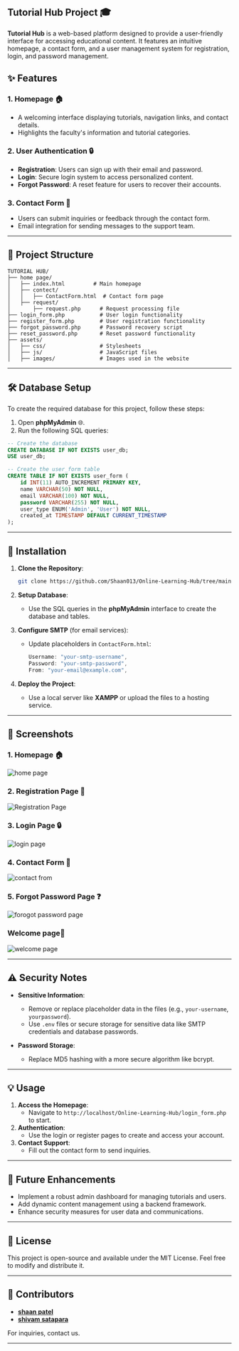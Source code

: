 

## Tutorial Hub Project 🎓  

**Tutorial Hub** is a web-based platform designed to provide a user-friendly interface for accessing educational content. It features an intuitive homepage, a contact form, and a user management system for registration, login, and password management.  


## ✨ Features  

### 1. **Homepage** 🏠  
- A welcoming interface displaying tutorials, navigation links, and contact details.  
- Highlights the faculty's information and tutorial categories.  

### 2. **User Authentication** 🔒  
- **Registration**: Users can sign up with their email and password.  
- **Login**: Secure login system to access personalized content.  
- **Forgot Password**: A reset feature for users to recover their accounts.  

### 3. **Contact Form** 💬  
- Users can submit inquiries or feedback through the contact form.  
- Email integration for sending messages to the support team.  

---

## 📂 Project Structure  

```  
TUTORIAL HUB/  
├── home page/  
│   ├── index.html         # Main homepage  
│   ├── contect/  
│   │   ├── ContactForm.html  # Contact form page  
│   ├── request/  
│       ├── request.php      # Request processing file  
├── login_form.php           # User login functionality  
├── register_form.php        # User registration functionality  
├── forgot_password.php      # Password recovery script  
├── reset_password.php       # Reset password functionality  
├── assets/  
│   ├── css/                 # Stylesheets  
│   ├── js/                  # JavaScript files  
│   ├── images/              # Images used in the website  
```  

---

## 🛠️ Database Setup  

To create the required database for this project, follow these steps:  

1. Open **phpMyAdmin** 🌐.  
2. Run the following SQL queries:  

```sql  
-- Create the database  
CREATE DATABASE IF NOT EXISTS user_db;  
USE user_db;  

-- Create the user_form table  
CREATE TABLE IF NOT EXISTS user_form (  
    id INT(11) AUTO_INCREMENT PRIMARY KEY,  
    name VARCHAR(50) NOT NULL,  
    email VARCHAR(100) NOT NULL,  
    password VARCHAR(255) NOT NULL,  
    user_type ENUM('Admin', 'User') NOT NULL,  
    created_at TIMESTAMP DEFAULT CURRENT_TIMESTAMP  
);  
```  

---

## 🚀 Installation  

1. **Clone the Repository**:  
   ```bash  
   git clone https://github.com/Shaan013/Online-Learning-Hub/tree/main/Online-Learning-Hub.git  
   ```  

2. **Setup Database**:  
   - Use the SQL queries in the **phpMyAdmin** interface to create the database and tables.  

3. **Configure SMTP** (for email services):  
   - Update placeholders in `ContactForm.html`:  
     ```javascript  
     Username: "your-smtp-username",  
     Password: "your-smtp-password",  
     From: "your-email@example.com",  
     ```  

4. **Deploy the Project**:  
   - Use a local server like **XAMPP** or upload the files to a hosting service.  

---

## 📸 Screenshots  

### 1. **Homepage** 🏠  
![home page](./screenshort/home_page.png)
  
### 2. **Registration Page** 📝  
![Registration Page](./screenshort/register_page.png)  

### 3. **Login Page** 🔒  
![login page](./screenshort/login_page.png)  

### 4. **Contact Form** 💬  
![contact from ](./screenshort/contect_form.png)  

### 5. **Forgot Password Page** ❓  
![forogot password page ](./screenshort/forgot_password.png)

### **Welcome page🤝**
![welcome page](./screenshort/welcome_page.png)

---

## ⚠️ Security Notes  

- **Sensitive Information**:  
  - Remove or replace placeholder data in the files (e.g., `your-username`, `yourpassword`).  
  - Use `.env` files or secure storage for sensitive data like SMTP credentials and database passwords.  

- **Password Storage**:  
  - Replace MD5 hashing with a more secure algorithm like bcrypt.  

---

## 💡 Usage  

1. **Access the Homepage**:  
   - Navigate to `http://localhost/Online-Learning-Hub/login_form.php` to start.  
2. **Authentication**:  
   - Use the login or register pages to create and access your account.  
3. **Contact Support**:  
   - Fill out the contact form to send inquiries.  

---

## 🌟 Future Enhancements  

- Implement a robust admin dashboard for managing tutorials and users.  
- Add dynamic content management using a backend framework.  
- Enhance security measures for user data and communications.  

---

## 📜 License  

This project is open-source and available under the MIT License. Feel free to modify and distribute it.  

---

## 🤝 Contributors  

- **[shaan patel](https://github.com/Shaan013)**  
- **[shivam satapara](https://github.com/shivamsatapara)**

For inquiries, contact us.  

---  
